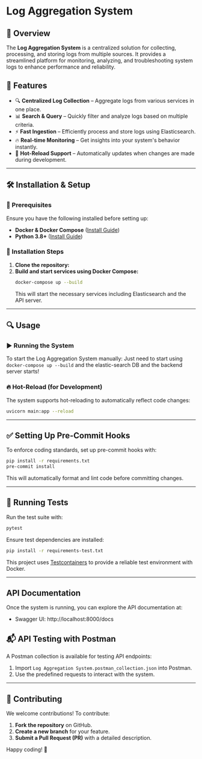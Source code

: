 # Log Aggregation System

## 🚀 Overview
The **Log Aggregation System** is a centralized solution for collecting, processing, and storing logs from multiple sources. It provides a streamlined platform for monitoring, analyzing, and troubleshooting system logs to enhance performance and reliability.

## 📌 Features
- 🔍 **Centralized Log Collection** – Aggregate logs from various services in one place.
- 📊 **Search & Query** – Quickly filter and analyze logs based on multiple criteria.
- ⚡ **Fast Ingestion** – Efficiently process and store logs using Elasticsearch.
- 🔥 **Real-time Monitoring** – Get insights into your system's behavior instantly.
- 🔄 **Hot-Reload Support** – Automatically updates when changes are made during development.

---

## 🛠 Installation & Setup

### 🔹 Prerequisites
Ensure you have the following installed before setting up:
- **Docker & Docker Compose** ([Install Guide](https://docs.docker.com/get-docker/))
- **Python 3.8+** ([Install Guide](https://www.python.org/downloads/))

### 🔹 Installation Steps
1. **Clone the repository:**
2. **Build and start services using Docker Compose:**
    ```bash
    docker-compose up --build
    ```
    This will start the necessary services including Elasticsearch and the API server.

---

## 🔍 Usage

### ▶️ Running the System
To start the Log Aggregation System manually:
Just need to start using `docker-compose up --build` and the elastic-search DB and the backend server starts!

### 🔥 Hot-Reload (for Development)
The system supports hot-reloading to automatically reflect code changes:
```bash
uvicorn main:app --reload
```

---

## ✅ Setting Up Pre-Commit Hooks
To enforce coding standards, set up pre-commit hooks with:
```bash
pip install -r requirements.txt
pre-commit install
```
This will automatically format and lint code before committing changes.

---

## 🧪 Running Tests
Run the test suite with:
```bash
pytest
```
Ensure test dependencies are installed:
```bash
pip install -r requirements-test.txt
```
This project uses [Testcontainers](https://testcontainers-python.readthedocs.io/en/latest/) to provide a reliable test environment with Docker.

---

## API Documentation
Once the system is running, you can explore the API documentation at:
- Swagger UI: http://localhost:8000/docs



## 📬 API Testing with Postman
A Postman collection is available for testing API endpoints:
1. Import `Log Aggregation System.postman_collection.json` into Postman.
2. Use the predefined requests to interact with the system.

---

## 🤝 Contributing
We welcome contributions! To contribute:
1. **Fork the repository** on GitHub.
2. **Create a new branch** for your feature.
3. **Submit a Pull Request (PR)** with a detailed description.

Happy coding! 🚀
